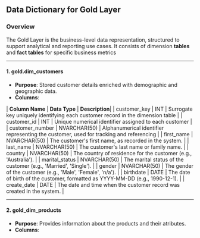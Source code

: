 ## Data Dictionary for Gold Layer

### Overview

The Gold Layer is the business-level data representation, structured to support analytical and reporting use cases. It consists of
dimension **tables** and **fact tables** for specific business metrics

---

#### **1. gold.dim_customers**

* **Purpose**: Stored customer details enriched with demographic and geographic data.
* **Columns**:

| **Column Name** | **Data Type** | **Description**|
| customer_key | INT | Surrogate key uniquely identifying each customer record in the dimension table |
| customer_id | INT | Unique numerical identifier assigned to each customer |
| customer_number | NVARCHAR(50) | Alphanumerical identifier representing the customer, used for tracking and referencing |
| first_name | NVARCHAR(50) | The customer's first name, as recorded in the system. |
| last_name | NVARCHAR(50) | The customer's last name or family name. |
| country | NVARCHAR(50) | The country of residence for the customer (e.g., 'Australia'). |
| marital_status | NVARCHAR(50) | The marital status of the customer (e.g., 'Married', 'Single'). |
| gender | NVARCHAR(50) | The gender of the customer (e.g., 'Male', 'Female', 'n/a'). |
| birthdate | DATE | The date of birth of the customer, formatted as YYYY-MM-DD (e.g., 1990-12-1). |
| create_date | DATE | The date and time when the customer record was created in the system. |

---

#### **2. gold_dim_products**
* **Purpose**: Provides information about the products and their atributes.
* **Columns**:
